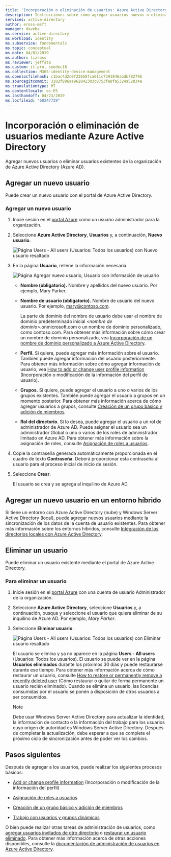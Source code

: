 ```yaml
---
title: 'Incorporación o eliminación de usuarios: Azure Active Directory | Microsoft Docs'
description: Instrucciones sobre cómo agregar usuarios nuevos o eliminar usuarios existentes con Azure Active Directory.
services: active-directory
author: eross-msft
manager: daveba
ms.service: active-directory
ms.workload: identity
ms.subservice: fundamentals
ms.topic: conceptual
ms.date: 04/01/2019
ms.author: lizross
ms.reviewer: jeffsta
ms.custom: it-pro, seodec18
ms.collection: M365-identity-device-management
ms.openlocfilehash: c1bac4d2c0f236b8fca611c7391846abdb782796
ms.sourcegitcommit: 3102f886aa962842303c8753fe8fa5324a52834a
ms.translationtype: MT
ms.contentlocale: es-ES
ms.lasthandoff: 04/23/2019
ms.locfileid: "60247739"
---
```

# <a name="add-or-delete-users-using-azure-active-directory"></a>Incorporación o eliminación de usuarios mediante Azure Active Directory
Agregar nuevos usuarios o eliminar usuarios existentes de la organización de Azure Active Directory (Azure AD).

## <a name="add-a-new-user"></a>Agregar un nuevo usuario
Puede crear un nuevo usuario con el portal de Azure Active Directory.

### <a name="to-add-a-new-user"></a>Agregar un nuevo usuario
1. Inicie sesión en el [portal Azure](https://portal.azure.com/) como un usuario administrador para la organización.

2. Seleccione **Azure Active Directory**, **Usuarios** y, a continuación, **Nuevo usuario**.

    ![Página Users - All users (Usuarios: Todos los usuarios) con Nuevo usuario resaltado](media/add-users-azure-active-directory/new-user-all-users-blade.png)

3. En la página **Usuario**, rellene la información necesaria.

    ![Página Agregar nuevo usuario, Usuario con información de usuario](media/add-users-azure-active-directory/new-user-user-blade.png)

   - **Nombre (obligatorio).** Nombre y apellidos del nuevo usuario. Por ejemplo, Mary Parker.

   - **Nombre de usuario (obligatorio).** Nombre de usuario del nuevo usuario. Por ejemplo, mary@contoso.com.
    
       La parte de dominio del nombre de usuario debe usar el nombre de dominio predeterminado inicial <_nombre de dominio_>.onmicrosoft.com o un nombre de dominio personalizado, como contoso.com. Para obtener más información sobre cómo crear un nombre de dominio personalizado, vea [Incorporación de un nombre de dominio personalizado a Azure Active Directory](add-custom-domain.md).

   - **Perfil.** Si quiere, puede agregar más información sobre el usuario. También puede agregar información del usuario posteriormente. Para obtener más información sobre cómo agregar información de usuario, vea [How to add or change user profile information](active-directory-users-profile-azure-portal.md) (Incorporación o modificación de la información del perfil de usuario).

   - **Grupos.** Si quiere, puede agregar el usuario a uno o varios de los grupos existentes. También puede agregar el usuario a grupos en un momento posterior. Para obtener más información acerca de cómo agregar usuarios a grupos, consulte [Creación de un grupo básico y adición de miembros](active-directory-groups-create-azure-portal.md).

   - **Rol del directorio.** Si lo desea, puede agregar el usuario a un rol de administrador de Azure AD. Puede asignar el usuario sea un administrador Global o uno o varios de los roles de administrador limitado en Azure AD. Para obtener más información sobre la asignación de roles, consulte [Asignación de roles a usuarios](active-directory-users-assign-role-azure-portal.md).

4. Copie la contraseña generada automáticamente proporcionada en el cuadro de texto **Contraseña**. Deberá proporcionar esta contraseña al usuario para el proceso inicial de inicio de sesión.

5. Seleccione **Crear**.

    El usuario se crea y se agrega al inquilino de Azure AD.

## <a name="add-a-new-user-within-a-hybrid-environment"></a>Agregar un nuevo usuario en un entorno híbrido
Si tiene un entorno con Azure Active Directory (nube) y Windows Server Active Directory (local), puede agregar nuevos usuarios mediante la sincronización de los datos de la cuenta de usuario existentes. Para obtener más información sobre los entornos híbridos, consulte [Integración de los directorios locales con Azure Active Directory](../hybrid/whatis-hybrid-identity.md).

## <a name="delete-a-user"></a>Eliminar un usuario
Puede eliminar un usuario existente mediante el portal de Azure Active Directory.

### <a name="to-delete-a-user"></a>Para eliminar un usuario
1. Inicie sesión en el [portal Azure](https://portal.azure.com/) con una cuenta de usuario Administrador de la organización.

2. Seleccione **Azure Active Directory**, seleccione **Usuarios** y, a continuación, busque y seleccione el usuario que quiera eliminar de su inquilino de Azure AD. Por ejemplo, _Mary Parker_.

3. Seleccione **Eliminar usuario**.

    ![Página Users - All users (Usuarios: Todos los usuarios) con Eliminar usuario resaltado](media/add-users-azure-active-directory/delete-user-all-users-blade.png)

    El usuario se elimina y ya no aparece en la página **Users - All users** (Usuarios: Todos los usuarios). El usuario se puede ver en la página **Usuarios eliminados** durante los próximos 30 días y puede restaurarse durante ese tiempo. Para obtener más información acerca de cómo restaurar un usuario, consulte [How to restore or permanently remove a recently deleted user](active-directory-users-restore.md) (Cómo restaurar o quitar de forma permanente un usuario recién eliminado). Cuando se elimina un usuario, las licencias consumidas por el usuario se ponen a disposición de otros usuarios a ser consumidos.

    >[!Note]
    >Debe usar Windows Server Active Directory para actualizar la identidad, la información de contacto o la información del trabajo para los usuarios cuyo origen de autoridad es Windows Server Active Directory. Después de completar la actualización, debe esperar a que se complete el próximo ciclo de sincronización antes de poder ver los cambios.

## <a name="next-steps"></a>Pasos siguientes

Después de agregar a los usuarios, puede realizar los siguientes procesos básicos:

- [Add or change profile information](active-directory-users-profile-azure-portal.md) (Incorporación o modificación de la información del perfil)

- [Asignación de roles a usuarios](active-directory-users-assign-role-azure-portal.md)

- [Creación de un grupo básico y adición de miembros](active-directory-groups-create-azure-portal.md)

- [Trabajo con usuarios y grupos dinámicos](../users-groups-roles/groups-create-rule.md)

O bien puede realizar otras tareas de administración de usuarios, como [agregar usuarios invitados de otro directorio](../b2b/what-is-b2b.md) o [restaurar un usuario eliminado](active-directory-users-restore.md). Para obtener más información acerca de otras acciones disponibles, consulte la [documentación de administración de usuarios en Azure Active Directory](../users-groups-roles/index.yml).
